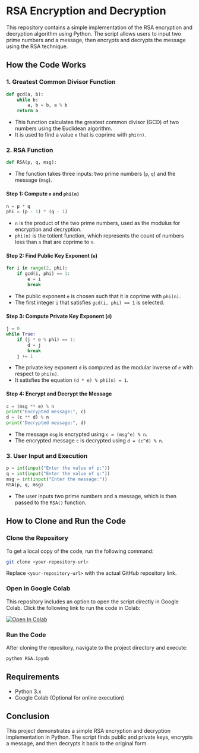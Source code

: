 # RSA Encryption and Decryption

This repository contains a simple implementation of the RSA encryption and decryption algorithm using Python. The script allows users to input two prime numbers and a message, then encrypts and decrypts the message using the RSA technique.

## How the Code Works

### 1. **Greatest Common Divisor Function**
```python
def gcd(a, b):
    while b:
        a, b = b, a % b
    return a
```
- This function calculates the greatest common divisor (GCD) of two numbers using the Euclidean algorithm.
- It is used to find a value `e` that is coprime with `phi(n)`.

### 2. **RSA Function**
```python
def RSA(p, q, msg):
```
- The function takes three inputs: two prime numbers (`p`, `q`) and the message (`msg`).

#### **Step 1: Compute `n` and `phi(n)`**
```python
n = p * q
phi = (p - 1) * (q - 1)
```
- `n` is the product of the two prime numbers, used as the modulus for encryption and decryption.
- `phi(n)` is the totient function, which represents the count of numbers less than `n` that are coprime to `n`.

#### **Step 2: Find Public Key Exponent (`e`)**
```python
for i in range(2, phi):
    if gcd(i, phi) == 1:
        e = i
        break
```
- The public exponent `e` is chosen such that it is coprime with `phi(n)`.
- The first integer `i` that satisfies `gcd(i, phi) == 1` is selected.

#### **Step 3: Compute Private Key Exponent (`d`)**
```python
j = 0
while True:
    if (j * e % phi) == 1:
        d = j
        break
    j += 1
```
- The private key exponent `d` is computed as the modular inverse of `e` with respect to `phi(n)`.
- It satisfies the equation `(d * e) % phi(n) = 1`.

#### **Step 4: Encrypt and Decrypt the Message**
```python
c = (msg ** e) % n
print("Encrypted message:", c)
d = (c ** d) % n
print("Decrypted message:", d)
```
- The message `msg` is encrypted using `c = (msg^e) % n`.
- The encrypted message `c` is decrypted using `d = (c^d) % n`.

### 3. **User Input and Execution**
```python
p = int(input("Enter the value of p:"))
q = int(input("Enter the value of q:"))
msg = int(input("Enter the message:"))
RSA(p, q, msg)
```
- The user inputs two prime numbers and a message, which is then passed to the `RSA()` function.

## How to Clone and Run the Code

### Clone the Repository
To get a local copy of the code, run the following command:
```sh
git clone <your-repository-url>
```
Replace `<your-repository-url>` with the actual GitHub repository link.

### Open in Google Colab
This repository includes an option to open the script directly in Google Colab. Click the following link to run the code in Colab:

[![Open In Colab](https://colab.research.google.com/assets/colab-badge.svg)](<your-colab-link>)

### Run the Code
After cloning the repository, navigate to the project directory and execute:
```sh
python RSA.ipynb
```

## Requirements
- Python 3.x
- Google Colab (Optional for online execution)

## Conclusion
This project demonstrates a simple RSA encryption and decryption implementation in Python. The script finds public and private keys, encrypts a message, and then decrypts it back to the original form.

